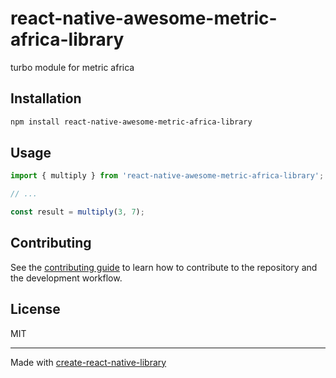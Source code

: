 # react-native-awesome-metric-africa-library

turbo module for metric africa

## Installation

```sh
npm install react-native-awesome-metric-africa-library
```

## Usage


```js
import { multiply } from 'react-native-awesome-metric-africa-library';

// ...

const result = multiply(3, 7);
```


## Contributing

See the [contributing guide](CONTRIBUTING.md) to learn how to contribute to the repository and the development workflow.

## License

MIT

---

Made with [create-react-native-library](https://github.com/callstack/react-native-builder-bob)
